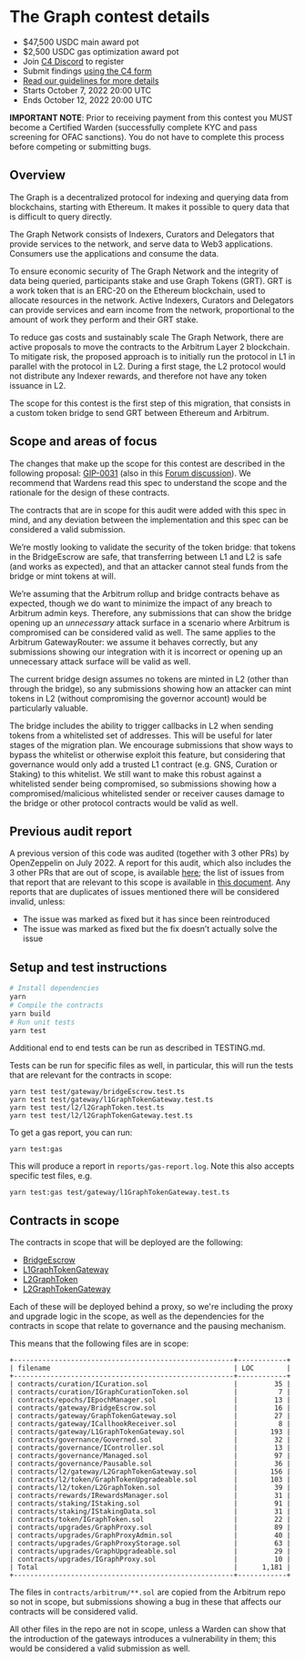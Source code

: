 # The Graph contest details

- $47,500 USDC main award pot
- $2,500 USDC gas optimization award pot
- Join [C4 Discord](https://discord.gg/code4rena) to register
- Submit findings [using the C4 form](https://code4rena.com/contests/2022-10-thegraph-contest/submit)
- [Read our guidelines for more details](https://docs.code4rena.com/roles/wardens)
- Starts October 7, 2022 20:00 UTC
- Ends October 12, 2022 20:00 UTC

**IMPORTANT NOTE**: Prior to receiving payment from this contest you MUST become a Certified Warden (successfully complete KYC and pass screening for OFAC sanctions). You do not have to complete this process before competing or submitting bugs.

## Overview

The Graph is a decentralized protocol for indexing and querying data from blockchains, starting with Ethereum. It makes it possible to query data that is difficult to query directly.

The Graph Network consists of Indexers, Curators and Delegators that provide services to the network, and serve data to Web3 applications. Consumers use the applications and consume the data.

To ensure economic security of The Graph Network and the integrity of data being queried, participants stake and use Graph Tokens (GRT). GRT is a work token that is an ERC-20 on the Ethereum blockchain, used to allocate resources in the network. Active Indexers, Curators and Delegators can provide services and earn income from the network, proportional to the amount of work they perform and their GRT stake.

To reduce gas costs and sustainably scale The Graph Network, there are active proposals to move the contracts to the Arbitrum Layer 2 blockchain. To mitigate risk, the proposed approach is to initially run the protocol in L1 in parallel with the protocol in L2. During a first stage, the L2 protocol would not distribute any Indexer rewards, and therefore not have any token issuance in L2.

The scope for this contest is the first step of this migration, that consists in a custom token bridge to send GRT between Ethereum and Arbitrum.

## Scope and areas of focus

The changes that make up the scope for this contest are described in the following proposal: [GIP-0031](https://hackmd.io/@N6uqeJqKRhS_geEwjyATnQ/rJoKEmvrq) (also in this [Forum discussion](https://forum.thegraph.com/t/gip-0031-arbitrum-grt-bridge/3305)). We recommend that Wardens read this spec to understand the scope and the rationale for the design of these contracts.

The contracts that are in scope for this audit were added with this spec in mind, and any deviation between the implementation and this spec can be considered a valid submission.

We’re mostly looking to validate the security of the token bridge: that tokens in the BridgeEscrow are safe, that transferring between L1 and L2 is safe (and works as expected), and that an attacker cannot steal funds from the bridge or mint tokens at will.

We’re assuming that the Arbitrum rollup and bridge contracts behave as expected, though we do want to minimize the impact of any breach to Arbitrum admin keys. Therefore, any submissions that can show the bridge opening up an *unnecessary* attack surface in a scenario where Arbitrum is compromised can be considered valid as well. The same applies to the Arbitrum GatewayRouter: we assume it behaves correctly, but any submissions showing our integration with it is incorrect or opening up an unnecessary attack surface will be valid as well.

The current bridge design assumes no tokens are minted in L2 (other than through the bridge), so any submissions showing how an attacker can mint tokens in L2 (without compromising the governor account) would be particularly valuable.

The bridge includes the ability to trigger callbacks in L2 when sending tokens from a whitelisted set of addresses. This will be useful for later stages of the migration plan. We encourage submissions that show ways to bypass the whitelist or otherwise exploit this feature, but considering that governance would only add a trusted L1 contract (e.g. GNS, Curation or Staking) to this whitelist. We still want to make this robust against a whitelisted sender being compromised, so submissions showing how a compromised/malicious whitelisted sender or receiver causes damage to the bridge or other protocol contracts would be valid as well.

## Previous audit report

A previous version of this code was audited (together with 3 other PRs) by OpenZeppelin on July 2022. A report for this audit, which also includes the 3 other PRs that are out of scope, is available [here](./audits/OpenZeppelin/2022-07-graph-arbitrum-bridge-audit.pdf); the list of issues from that report that are relevant to this scope is available in [this document](./audits/OpenZeppelin/2022-07-pr552-summary.pdf). Any reports that are duplicates of issues mentioned there will be considered invalid, unless:

- The issue was marked as fixed but it has since been reintroduced
- The issue was marked as fixed but the fix doesn’t actually solve the issue

## Setup and test instructions

```bash
# Install dependencies
yarn
# Compile the contracts
yarn build
# Run unit tests
yarn test
```

Additional end to end tests can be run as described in TESTING.md.

Tests can be run for specific files as well, in particular, this will run the tests that are relevant for the contracts in scope:

```
yarn test test/gateway/bridgeEscrow.test.ts
yarn test test/gateway/l1GraphTokenGateway.test.ts
yarn test test/l2/l2GraphToken.test.ts
yarn test test/l2/l2GraphTokenGateway.test.ts
```

To get a gas report, you can run:

```
yarn test:gas
```

This will produce a report in `reports/gas-report.log`.
Note this also accepts specific test files, e.g.

```
yarn test:gas test/gateway/l1GraphTokenGateway.test.ts
```

## Contracts in scope

The contracts in scope that will be deployed are the following:

- [BridgeEscrow](./contracts/gateway/BridgeEscrow.sol)
- [L1GraphTokenGateway](./contracts/gateway/L1GraphTokenGateway.sol)
- [L2GraphToken](./contracts/l2/token/L2GraphToken.sol)
- [L2GraphTokenGateway](./contracts/l2/gateway/L2GraphTokenGateway.sol)

Each of these will be deployed behind a proxy, so we're including the proxy and upgrade logic in the scope, as well as the dependencies for the contracts in scope that relate to governance and the pausing mechanism.

This means that the following files are in scope:

```
+------------------------------------------------------+------------+
| filename                                             | LOC        |
+------------------------------------------------------+------------+
| contracts/curation/ICuration.sol                     |         35 |
| contracts/curation/IGraphCurationToken.sol           |          7 |
| contracts/epochs/IEpochManager.sol                   |         13 |
| contracts/gateway/BridgeEscrow.sol                   |         16 |
| contracts/gateway/GraphTokenGateway.sol              |         27 |
| contracts/gateway/ICallhookReceiver.sol              |          8 |
| contracts/gateway/L1GraphTokenGateway.sol            |        193 |
| contracts/governance/Governed.sol                    |         32 |
| contracts/governance/IController.sol                 |         13 |
| contracts/governance/Managed.sol                     |         97 |
| contracts/governance/Pausable.sol                    |         36 |
| contracts/l2/gateway/L2GraphTokenGateway.sol         |        156 |
| contracts/l2/token/GraphTokenUpgradeable.sol         |        103 |
| contracts/l2/token/L2GraphToken.sol                  |         39 |
| contracts/rewards/IRewardsManager.sol                |         31 |
| contracts/staking/IStaking.sol                       |         91 |
| contracts/staking/IStakingData.sol                   |         31 |
| contracts/token/IGraphToken.sol                      |         22 |
| contracts/upgrades/GraphProxy.sol                    |         89 |
| contracts/upgrades/GraphProxyAdmin.sol               |         40 |
| contracts/upgrades/GraphProxyStorage.sol             |         63 |
| contracts/upgrades/GraphUpgradeable.sol              |         29 |
| contracts/upgrades/IGraphProxy.sol                   |         10 |
| Total                                                |      1,181 |
+------------------------------------------------------+------------+
```

The files in `contracts/arbitrum/**.sol`  are copied from the Arbitrum repo so not in scope, but submissions showing a bug in these that affects our contracts will be considered valid.

All other files in the repo are not in scope, unless a Warden can show that the introduction of the gateways introduces a vulnerability in them; this would be considered a valid submission as well.
